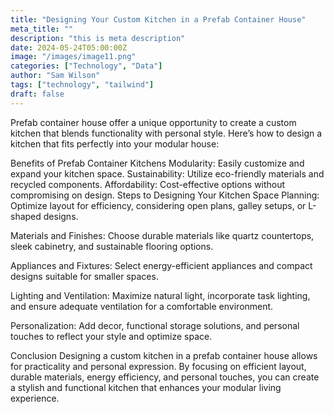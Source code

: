 ```yaml
---
title: "Designing Your Custom Kitchen in a Prefab Container House"
meta_title: ""
description: "this is meta description"
date: 2024-05-24T05:00:00Z
image: "/images/image11.png"
categories: ["Technology", "Data"]
author: "Sam Wilson"
tags: ["technology", "tailwind"]
draft: false
---
```


Prefab container house offer a unique opportunity to create a custom kitchen that blends functionality with personal style. Here’s how to design a kitchen that fits perfectly into your modular house:

Benefits of Prefab Container Kitchens
Modularity: Easily customize and expand your kitchen space.
Sustainability: Utilize eco-friendly materials and recycled components.
Affordability: Cost-effective options without compromising on design.
Steps to Designing Your Kitchen
Space Planning: Optimize layout for efficiency, considering open plans, galley setups, or L-shaped designs.

Materials and Finishes: Choose durable materials like quartz countertops, sleek cabinetry, and sustainable flooring options.

Appliances and Fixtures: Select energy-efficient appliances and compact designs suitable for smaller spaces.

Lighting and Ventilation: Maximize natural light, incorporate task lighting, and ensure adequate ventilation for a comfortable environment.

Personalization: Add decor, functional storage solutions, and personal touches to reflect your style and optimize space.

Conclusion
Designing a custom kitchen in a prefab container house allows for practicality and personal expression. By focusing on efficient layout, durable materials, energy efficiency, and personal touches, you can create a stylish and functional kitchen that enhances your modular living experience.